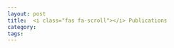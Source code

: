 ```yaml
---
layout: post
title: 	<i class="fas fa-scroll"></i> Publications
category:
tags:
---
```

<!---
<figure class="aligncenter">
    <img src="https://snipcartweb-10f3.kxcdn.com/media/all/9570/snipcart-static-site-ecommerce-jekyll.png" />
</figure>
-->

<!---
#### Soobin Park. 2020. Supporting Selfie Editing Experiences for People with Visual Impairments. In The 22nd International ACM SIGACCESS Conference on Computers and Accessibility (ASSETS ’20), October 26–28, 2020, Virtual Event, Greece. ACM, New York, NY, USA, 3 pages. https://doi.org/10.1145/ 3373625.3417082
#### Driver Drowsiness Detection System based on Deep Learning Technique
https://www.dbpia.co.kr/journal/articleDetail?nodeId=NODE07614298
Proceedings of the Korea Computer Congress 2018
KOREA INFORMATION SCIENCE SOCIETY




####
-->

<!---
* **name**: Your name.
* **job_title**: Your job title.

I assume you have already downloaded and installed Ruby. Here's what you need to do next:

1. Run <code>gem install jekyll bundler</code>.
2. Copy the theme in your desired folder.
3. Enter into the folder by executing <code>cd name-of-the-folder</code>.
4. Run <code>bundle install</code>.
5. If you want to access and customize the theme, use <code>bundle exec jekyll serve</code>. This way it will be accessible on <code>http://localhost:4000</code>.
6. Upload the content of the compiled <code>_site</code> folder on your host server.
-->
